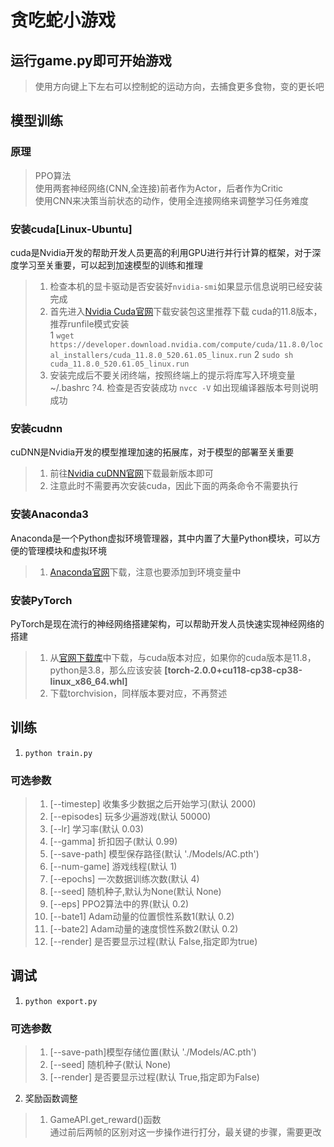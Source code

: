 # 贪吃蛇小游戏
## 运行game.py即可开始游戏
> 使用方向键上下左右可以控制蛇的运动方向，去捕食更多食物，变的更长吧

## 模型训练
### 原理
> PPO算法  
> 使用两套神经网络(CNN,全连接)前者作为Actor，后者作为Critic  
> 使用CNN来决策当前状态的动作，使用全连接网络来调整学习任务难度

### 安装cuda[Linux-Ubuntu]
cuda是Nvidia开发的帮助开发人员更高的利用GPU进行并行计算的框架，对于深度学习至关重要，可以起到加速模型的训练和推理
>1. 检查本机的显卡驱动是否安装好`nvidia-smi`如果显示信息说明已经安装完成
>2. 首先进入[Nvidia Cuda官网](https://developer.nvidia.com/cuda-toolkit)下载安装包这里推荐下载
    cuda的11.8版本，推荐runfile模式安装  
    1 `wget https://developer.download.nvidia.com/compute/cuda/11.8.0/local_installers/cuda_11.8.0_520.61.05_linux.run`
    2 `sudo sh cuda_11.8.0_520.61.05_linux.run`
>3. 安装完成后不要关闭终端，按照终端上的提示将库写入环境变量~/.bashrc
    ?4. 检查是否安装成功 `nvcc -V` 如出现编译器版本号则说明成功
### 安装cudnn
cuDNN是Nvidia开发的模型推理加速的拓展库，对于模型的部署至关重要
>1. 前往[Nvidia cuDNN官网](https://developer.nvidia.com/cudnn)下载最新版本即可
>2. 注意此时不需要再次安装cuda，因此下面的两条命令不需要执行
### 安装Anaconda3
Anaconda是一个Python虚拟环境管理器，其中内置了大量Python模块，可以方便的管理模块和虚拟环境
>1. [Anaconda官网](https://www.anaconda.com/download/)下载，注意也要添加到环境变量中
### 安装PyTorch
PyTorch是现在流行的神经网络搭建架构，可以帮助开发人员快速实现神经网络的搭建
>1. 从[官网下载库](https://download.pytorch.org/whl/torch_stable.html)中下载，与cuda版本对应，如果你的cuda版本是11.8，python是3.8，那么应该安装 **[torch-2.0.0+cu118-cp38-cp38-linux_x86_64.whl]**
>2. 下载torchvision，同样版本要对应，不再赘述

## 训练
1. `python train.py`
### 可选参数
>1. [--timestep] 收集多少数据之后开始学习(默认 2000)
>2. [--episodes] 玩多少遍游戏(默认 50000)
>3. [--lr] 学习率(默认 0.03)
>4. [--gamma] 折扣因子(默认 0.99)  
>5. [--save-path] 模型保存路径(默认 './Models/AC.pth')  
>6. [--num-game] 游戏线程(默认 1)
>7. [--epochs] 一次数据训练次数(默认 4)
>8. [--seed] 随机种子,默认为None(默认 None)
>9. [--eps] PPO2算法中的界(默认 0.2)
>10. [--bate1] Adam动量的位置惯性系数1(默认 0.2)
>11. [--bate2] Adam动量的速度惯性系数2(默认 0.2)
>12. [--render] 是否要显示过程(默认 False,指定即为true)


## 调试
1. `python export.py`
### 可选参数
>1. [--save-path]模型存储位置(默认 './Models/AC.pth')
>2. [--seed] 随机种子(默认 None)
>3. [--render] 是否要显示过程(默认 True,指定即为False)
2. 奖励函数调整
>1. GameAPI.get_reward()函数  
> 通过前后两帧的区别对这一步操作进行打分，最关键的步骤，需要更改

